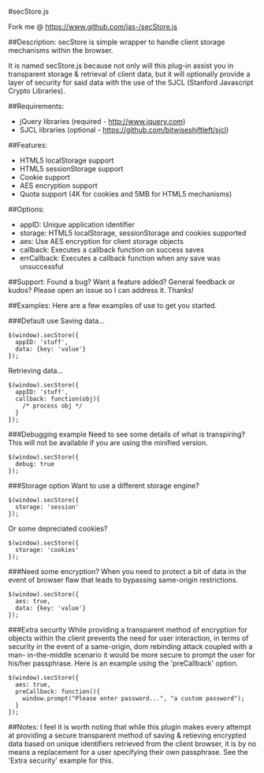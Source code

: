 #secStore.js

   Fork me @ https://www.github.com/jas-/secStore.js

##Description:
secStore is simple wrapper to handle client storage mechanisms
within the browser.

It is named secStore.js because not only will this plug-in assist
you in transparent storage & retrieval of client data, but it
will optionally provide a layer of security for said data with
the use of the SJCL (Stanford Javascript Crypto Libraries).

##Requirements:
* jQuery libraries (required - http://www.jquery.com)
* SJCL libraries (optional - https://github.com/bitwiseshiftleft/sjcl)

##Features:
* HTML5 localStorage support
* HTML5 sessionStorage support
* Cookie support
* AES encryption support
* Quota support (4K for cookies and 5MB for HTML5 mechanisms)

##Options:
* appID:       Unique application identifier
* storage:     HTML5 localStorage, sessionStorage and cookies supported
* aes:         Use AES encryption for client storage objects
* callback:    Executes a callback function on success saves
* errCallback: Executes a callback function when any save was unsuccessful

##Support:
Found a bug? Want a feature added? General feedback or kudos? Please open
an issue so I can address it. Thanks!

##Examples:
Here are a few examples of use to get you started.

###Default use
Saving data...

```
$(window).secStore({
  appID: 'stuff',
  data: {key: 'value'}
});
```

Retrieving data...

```
$(window).secStore({
  appID: 'stuff',
  callback: function(obj){
    /* process obj */
  }
});
```

###Debugging example
Need to see some details of what is transpiring? This will not be available
if you are using the minified version.

```
$(window).secStore({
  debug: true
});
```

###Storage option
Want to use a different storage engine?

```
$(window).secStore({
  storage: 'session'
});
```

Or some depreciated cookies?

```
$(window).secStore({
  storage: 'cookies'
});
```

###Need some encryption?
When you need to protect a bit of data in the event of browser flaw
that leads to bypassing same-origin restrictions.

```
$(window).secStore({
  aes: true,
  data: {key: 'value'}
});
```

###Extra security
While providing a transparent method of encryption for objects within
the client prevents the need for user interaction, in terms of security
in the event of a same-origin, dom rebinding attack coupled with a man-
in-the-middle scenario it would be more secure to prompt the user
for his/her passphrase. Here is an example using the 'preCallback' option.

```
$(window).secStore({
  aes: true,
  preCallback: function(){
    window.prompt("Please enter password...", "a custom password");
  }
});
```

##Notes:
I feel it is worth noting that while this plugin makes every
attempt at providing a secure transparent method of saving &
retieving encrypted data based on unique identifiers retrieved
from the client browser, it is by no means a replacement for
a user specifying their own passphrase. See the 'Extra security'
example for this.
